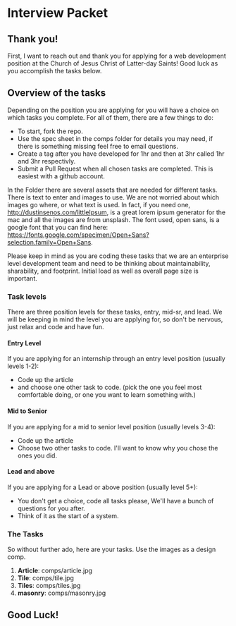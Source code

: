 # Interview Packet

## Thank you!
First, I want to reach out and thank you for applying for a web development position at the Church of Jesus Christ of Latter-day Saints! Good luck as you accomplish the tasks below.

## Overview of the tasks
Depending on the position you are applying for you will have a choice on which tasks you complete.
For all of them, there are a few things to do:
* To start, fork the repo.
* Use the spec sheet in the comps folder for details you may need, if there is something missing feel free to email questions.
* Create a tag after you have developed for 1hr and then at 3hr called 1hr and 3hr respectivly.
* Submit a Pull Request when all chosen tasks are completed. This is easiest with a github account.

In the Folder there are several assets that are needed for different tasks. There is text to enter and images to use. We are not worried about which images go where, or what text is used. In fact, if you need one, http://dustinsenos.com/littleIpsum, is a great lorem ipsum generator for the mac and all the images are from unsplash. The font used, open sans, is a google font that you can find here: https://fonts.google.com/specimen/Open+Sans?selection.family=Open+Sans.

Please keep in mind as you are coding these tasks that we are an enterprise level development team and need to be thinking about maintainability, sharability, and footprint. Initial load as well as overall page size is important.

### Task levels
There are three position levels for these tasks, entry, mid-sr, and lead. We will be keeping in mind the level you are applying for, so don't be nervous, just relax and code and have fun.

#### Entry Level
If you are applying for an internship through an entry level position (usually levels 1-2):
* Code up the article
* and choose one other task to code. (pick the one you feel most comfortable doing, or one you want to learn something with.)

#### Mid to Senior
If you are applying for a mid to senior level position (usually levels 3-4):
* Code up the article
* Choose two other tasks to code. I'll want to know why you chose the ones you did.

#### Lead and above
If you are applying for a Lead or above position (usually level 5+):
* You don't get a choice, code all tasks please, We'll have a bunch of questions for you after.
* Think of it as the start of a system.

### The Tasks
So without further ado, here are your tasks. Use the images as a design comp.

1. __Article__: comps/article.jpg
1. __Tile__: comps/tile.jpg
1. __Tiles__: comps/tiles.jpg
1. __masonry__: comps/masonry.jpg


## Good Luck!
